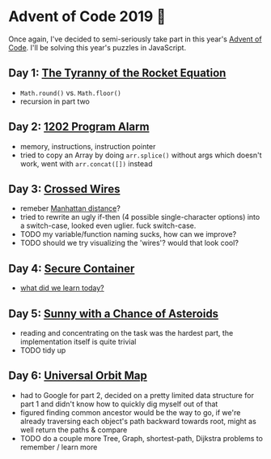 # Advent of Code 2019 🎄

Once again, I've decided to semi-seriously take part in this year's [Advent of Code](https://adventofcode.com/2019). I'll be solving this year's puzzles in JavaScript.

## Day 1: [The Tyranny of the Rocket Equation](https://adventofcode.com/2019/day/1)

- `Math.round()` vs. `Math.floor()`
- recursion in part two

## Day 2: [1202 Program Alarm](https://adventofcode.com/2019/day/2)

- memory, instructions, instruction pointer
- tried to copy an Array by doing `arr.splice()` without args which doesn't work, went with `arr.concat([])` instead

## Day 3: [Crossed Wires](https://adventofcode.com/2019/day/3)

- remeber [Manhattan distance](https://en.wikipedia.org/wiki/Taxicab_geometry)?
- tried to rewrite an ugly if-then (4 possible single-character options) into a switch-case, looked even uglier. fuck switch-case.
- TODO my variable/function naming sucks, how can we improve?
- TODO should we try visualizing the 'wires'? would that look cool?

## Day 4: [Secure Container](https://adventofcode.com/2019/day/4)

- [what  did we learn today?](https://www.youtube.com/watch?v=J6VjPM5CeWs)

## Day 5: [Sunny with a Chance of Asteroids](https://adventofcode.com/2019/day/5)

- reading and concentrating on the task was the hardest part, the implementation itself is quite trivial
- TODO tidy up

## Day 6: [Universal Orbit Map](https://adventofcode.com/2019/day/6)

- had to Google for part 2, decided on a pretty limited data structure for part 1 and didn't know how to quickly dig myself out of that
- figured finding common ancestor would be the way to go, if we're already traversing each object's path backward towards root, might as well return the paths & compare
- TODO do a couple more Tree, Graph, shortest-path, Dijkstra problems to remember / learn more
